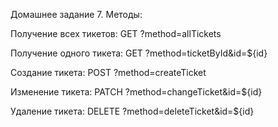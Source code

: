 Домашнее задание 7. Методы:

Получение всех тикетов:
GET ?method=allTickets

Получение одного тикета:
GET ?method=ticketById&id=${id}

Создание тикета:
POST ?method=createTicket

Изменение тикета:
PATCH ?method=changeTicket&id=${id}

Удаление тикета:
DELETE ?method=deleteTicket&id=${id}